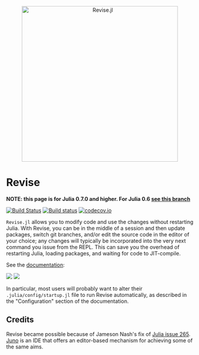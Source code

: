 <div align="center"> <img src="images/logo.png" alt="Revise.jl" width="420"></img></div>

# Revise

**NOTE: this page is for Julia 0.7.0 and higher. For Julia 0.6 [see this branch](https://github.com/timholy/Revise.jl/tree/v0.6)**

[![Build Status](https://travis-ci.org/timholy/Revise.jl.svg?branch=master)](https://travis-ci.org/timholy/Revise.jl)
[![Build status](https://ci.appveyor.com/api/projects/status/e1xnsj4e5q9308y6/branch/master?svg=true)](https://ci.appveyor.com/project/timholy/revise-jl/branch/master)
[![codecov.io](http://codecov.io/github/timholy/Revise.jl/coverage.svg?branch=master)](http://codecov.io/github/timholy/Revise.jl?branch=master)

`Revise.jl` allows you to modify code and use the changes without restarting Julia.
With Revise, you can be in the middle of a session and then update packages, switch git branches,
and/or edit the source code in the editor of your choice; any changes will typically be incorporated
into the very next command you issue from the REPL.
This can save you the overhead of restarting Julia, loading packages, and waiting for code to JIT-compile.

See the [documentation](https://timholy.github.io/Revise.jl/stable):

[![](https://img.shields.io/badge/docs-stable-blue.svg)](https://timholy.github.io/Revise.jl/stable)
[![](https://img.shields.io/badge/docs-latest-blue.svg)](https://timholy.github.io/Revise.jl/dev)

In particular, most users will probably want to alter their `.julia/config/startup.jl` file
to run Revise automatically, as described in the "Configuration" section of the documentation.

## Credits

Revise became possible because of Jameson Nash's fix of [Julia issue 265](https://github.com/JuliaLang/julia/issues/265).
[Juno](http://junolab.org/) is an IDE that offers an editor-based mechanism for achieving some
of the same aims.
